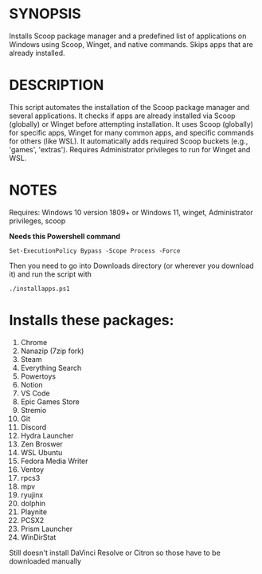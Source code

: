 # SYNOPSIS
Installs Scoop package manager and a predefined list of applications on Windows using Scoop, Winget, and native commands. Skips apps that are already installed.

# DESCRIPTION
This script automates the installation of the Scoop package manager and several applications.
It checks if apps are already installed via Scoop (globally) or Winget before attempting installation.
It uses Scoop (globally) for specific apps, Winget for many common apps, and specific commands for others (like WSL).
It automatically adds required Scoop buckets (e.g., 'games', 'extras').
Requires Administrator privileges to run for Winget and WSL.

# NOTES
Requires: Windows 10 version 1809+ or Windows 11, winget, Administrator privileges, scoop

**Needs this Powershell command**

`Set-ExecutionPolicy Bypass -Scope Process -Force`

Then you need to go into Downloads directory (or wherever you download it) and run the script with

`./installapps.ps1`

# Installs these packages:
1. Chrome
2. Nanazip (7zip fork)
3. Steam
4. Everything Search
5. Powertoys
6. Notion
7. VS Code
8. Epic Games Store
9. Stremio
10. Git
11. Discord
12. Hydra Launcher
13. Zen Broswer
14. WSL Ubuntu
15. Fedora Media Writer
16. Ventoy
17. rpcs3
18. mpv
19. ryujinx
20. dolphin
21. Playnite
22. PCSX2
23. Prism Launcher
24. WinDirStat

Still doesn't install DaVinci Resolve or Citron so those have to be downloaded manually
